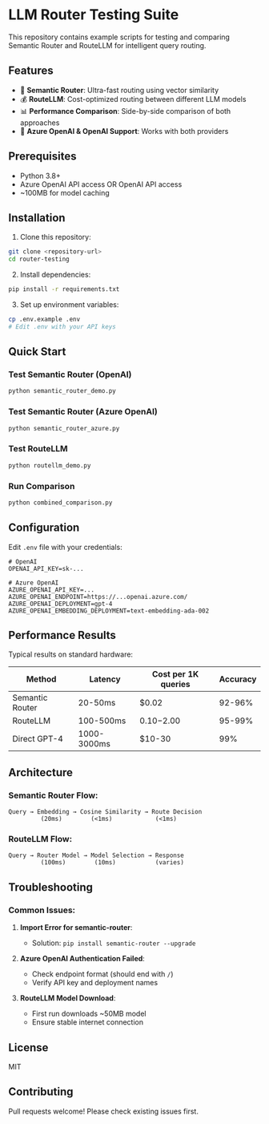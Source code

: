 # LLM Router Testing Suite

This repository contains example scripts for testing and comparing Semantic Router and RouteLLM for intelligent query routing.

## Features

- 🚀 **Semantic Router**: Ultra-fast routing using vector similarity
- 💰 **RouteLLM**: Cost-optimized routing between different LLM models
- 📊 **Performance Comparison**: Side-by-side comparison of both approaches
- 🔧 **Azure OpenAI & OpenAI Support**: Works with both providers

## Prerequisites

- Python 3.8+
- Azure OpenAI API access OR OpenAI API access
- ~100MB for model caching

## Installation

1. Clone this repository:
```bash
git clone <repository-url>
cd router-testing
```

2. Install dependencies:
```bash
pip install -r requirements.txt
```

3. Set up environment variables:
```bash
cp .env.example .env
# Edit .env with your API keys
```

## Quick Start

### Test Semantic Router (OpenAI)
```bash
python semantic_router_demo.py
```

### Test Semantic Router (Azure OpenAI)
```bash
python semantic_router_azure.py
```

### Test RouteLLM
```bash
python routellm_demo.py
```

### Run Comparison
```bash
python combined_comparison.py
```

## Configuration

Edit `.env` file with your credentials:
```
# OpenAI
OPENAI_API_KEY=sk-...

# Azure OpenAI
AZURE_OPENAI_API_KEY=...
AZURE_OPENAI_ENDPOINT=https://...openai.azure.com/
AZURE_OPENAI_DEPLOYMENT=gpt-4
AZURE_OPENAI_EMBEDDING_DEPLOYMENT=text-embedding-ada-002
```

## Performance Results

Typical results on standard hardware:

| Method | Latency | Cost per 1K queries | Accuracy |
|--------|---------|---------------------|----------|
| Semantic Router | 20-50ms | $0.02 | 92-96% |
| RouteLLM | 100-500ms | $0.10-$2.00 | 95-99% |
| Direct GPT-4 | 1000-3000ms | $10-30 | 99% |

## Architecture

### Semantic Router Flow:
```
Query → Embedding → Cosine Similarity → Route Decision
         (20ms)        (<1ms)            (<1ms)
```

### RouteLLM Flow:
```
Query → Router Model → Model Selection → Response
         (100ms)        (10ms)           (varies)
```

## Troubleshooting

### Common Issues:

1. **Import Error for semantic-router**:
   - Solution: `pip install semantic-router --upgrade`

2. **Azure OpenAI Authentication Failed**:
   - Check endpoint format (should end with `/`)
   - Verify API key and deployment names

3. **RouteLLM Model Download**:
   - First run downloads ~50MB model
   - Ensure stable internet connection

## License

MIT

## Contributing

Pull requests welcome! Please check existing issues first.